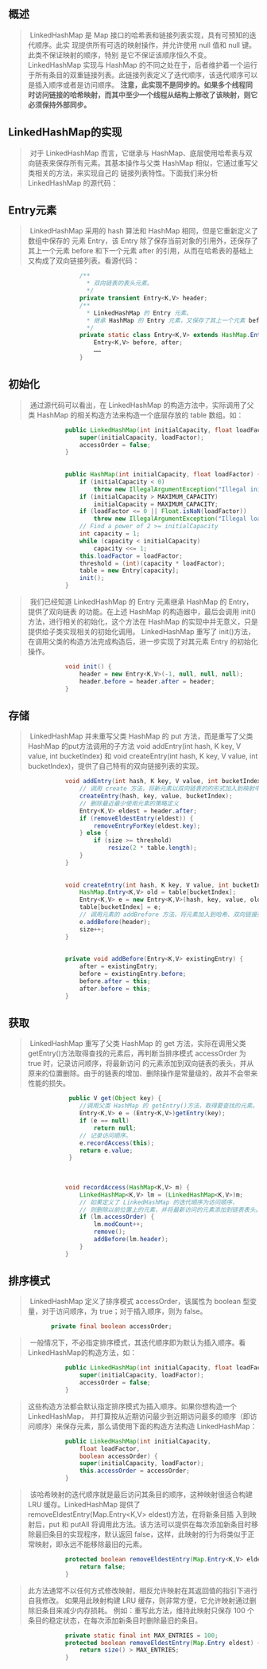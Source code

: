 ## 概述

> ​        LinkedHashMap 是 Map 接口的哈希表和链接列表实现，具有可预知的迭代顺序。此实 现提供所有可选的映射操作，并允许使用 null 值和 null 键。此类不保证映射的顺序，特别 是它不保证该顺序恒久不变。
>         LinkedHashMap 实现与 HashMap 的不同之处在于，后者维护着一个运行于所有条目的双重链接列表。此链接列表定义了迭代顺序，该迭代顺序可以是插入顺序或者是访问顺序。
>         **注意，此实现不是同步的。如果多个线程同时访问链接的哈希映射，而其中至少一个线程从结构上修改了该映射，则它必须保持外部同步。**

## LinkedHashMap的实现

> ​        对于 LinkedHashMap 而言，它继承与 HashMap、底层使用哈希表与双向链表来保存所有元素。其基本操作与父类 HashMap 相似，它通过重写父类相关的方法，来实现自己的 链接列表特性。下面我们来分析 LinkedHashMap 的源代码：

## Entry元素

> ​        LinkedHashMap 采用的 hash 算法和 HashMap 相同，但是它重新定义了数组中保存的 元素 Entry，该 Entry 除了保存当前对象的引用外，还保存了其上一个元素 before 和下一个元素 after 的引用，从而在哈希表的基础上又构成了双向链接列表。看源代码：

```java
                    /**
                      * 双向链表的表头元素。
                      */
                    private transient Entry<K,V> header;      
                    /**
                      * LinkedHashMap 的 Entry 元素。
                      * 继承 HashMap 的 Entry 元素，又保存了其上一个元素 before 和下一个元素 after 的引用。
                      */
                    private static class Entry<K,V> extends HashMap.Entry<K,V> {
                        Entry<K,V> before, after;
                        ……
                    }
```

## 初始化

> ​        通过源代码可以看出，在 LinkedHashMap 的构造方法中，实际调用了父类 HashMap 的相关构造方法来构造一个底层存放的 table 数组。如：

```java
                public LinkedHashMap(int initialCapacity, float loadFactor) {
                    super(initialCapacity, loadFactor);
                    accessOrder = false;
                }
                
                
                public HashMap(int initialCapacity, float loadFactor) {
                    if (initialCapacity < 0)
                        throw new IllegalArgumentException("Illegal initial capacity: " +initialCapacity);
                    if (initialCapacity > MAXIMUM_CAPACITY)
                        initialCapacity = MAXIMUM_CAPACITY;
                    if (loadFactor <= 0 || Float.isNaN(loadFactor))
                        throw new IllegalArgumentException("Illegal load factor: " +loadFactor);
                    // Find a power of 2 >= initialCapacity
                    int capacity = 1;
                    while (capacity < initialCapacity)
                        capacity <<= 1;
                    this.loadFactor = loadFactor;
                    threshold = (int)(capacity * loadFactor);
                    table = new Entry[capacity];
                    init();
                }
```

> ​        我们已经知道 LinkedHashMap 的 Entry 元素继承 HashMap 的 Entry，提供了双向链表 的功能。在上述 HashMap 的构造器中，最后会调用 init()方法，进行相关的初始化，这个方法在 HashMap 的实现中并无意义，只是提供给子类实现相关的初始化调用。
>         LinkedHashMap 重写了 init()方法，在调用父类的构造方法完成构造后，进一步实现了对其元素 Entry 的初始化操作。

```java
                void init() {
                    header = new Entry<K,V>(-1, null, null, null);
                    header.before = header.after = header;
                }
```

## 存储

> ​        LinkedHashMap 并未重写父类 HashMap 的 put 方法，而是重写了父类 HashMap 的put方法调用的子方法 void addEntry(int hash, K key, V value, int bucketIndex) 和 void createEntry(int hash, K key, V value, int bucketIndex)，提供了自己特有的双向链接列表的实现。

```java
                void addEntry(int hash, K key, V value, int bucketIndex) {
                    // 调用 create 方法，将新元素以双向链表的的形式加入到映射中。
                    createEntry(hash, key, value, bucketIndex);
                    // 删除最近最少使用元素的策略定义
                    Entry<K,V> eldest = header.after;
                    if (removeEldestEntry(eldest)) {
                        removeEntryForKey(eldest.key);
                    } else {
                        if (size >= threshold)
                            resize(2 * table.length);
                    }
                }
        
        
                void createEntry(int hash, K key, V value, int bucketIndex) {
                    HashMap.Entry<K,V> old = table[bucketIndex];
                    Entry<K,V> e = new Entry<K,V>(hash, key, value, old);
                    table[bucketIndex] = e;
                    // 调用元素的 addBrefore 方法，将元素加入到哈希、双向链接列表。
                    e.addBefore(header);
                    size++;
                }
        
        
                private void addBefore(Entry<K,V> existingEntry) {
                    after = existingEntry;
                    before = existingEntry.before;
                    before.after = this;
                    after.before = this;
                }
```

## 获取

> ​        LinkedHashMap 重写了父类 HashMap 的 get 方法，实际在调用父类 getEntry()方法取得查找的元素后，再判断当排序模式 accessOrder 为 true 时，记录访问顺序，将最新访问 的元素添加到双向链表的表头，并从原来的位置删除。由于的链表的增加、删除操作是常量级的，故并不会带来性能的损失。

```java
                 public V get(Object key) {
                    //调用父类 HashMap 的 getEntry()方法，取得要查找的元素。
                    Entry<K,V> e = (Entry<K,V>)getEntry(key);
                    if (e == null)
                        return null;
                    // 记录访问顺序。
                    e.recordAccess(this);
                    return e.value;
                 }
   
   
    
                void recordAccess(HashMap<K,V> m) {
                    LinkedHashMap<K,V> lm = (LinkedHashMap<K,V>)m;
                    // 如果定义了 LinkedHashMap 的迭代顺序为访问顺序，
                    // 则删除以前位置上的元素，并将最新访问的元素添加到链表表头。
                    if (lm.accessOrder) {
                        lm.modCount++;
                        remove();
                        addBefore(lm.header);
                    }
                }
```

## 排序模式

> ​        LinkedHashMap 定义了排序模式 accessOrder，该属性为 boolean 型变量，对于访问顺序，为 true；对于插入顺序，则为 false。

```java
            private final boolean accessOrder;
```

> ​        一般情况下，不必指定排序模式，其迭代顺序即为默认为插入顺序。看 LinkedHashMap的构造方法，如：

```java
                public LinkedHashMap(int initialCapacity, float loadFactor) {
                    super(initialCapacity, loadFactor);
                    accessOrder = false;
                }
```

> ​        这些构造方法都会默认指定排序模式为插入顺序。如果你想构造一个LinkedHashMap， 并打算按从近期访问最少到近期访问最多的顺序（即访问顺序）来保存元素，那么请使用下面的构造方法构造 LinkedHashMap：

```java
                public LinkedHashMap(int initialCapacity,
                    float loadFactor,
                    boolean accessOrder) {
                    super(initialCapacity, loadFactor);
                    this.accessOrder = accessOrder;
                }
```

> ​        该哈希映射的迭代顺序就是最后访问其条目的顺序，这种映射很适合构建 LRU 缓存。LinkedHashMap 提供了 removeEldestEntry(Map.Entry<K,V> eldest)方法，在将新条目插 入到映射后，put 和 putAll 将调用此方法。该方法可以提供在每次添加新条目时移除最旧条目的实现程序，默认返回 false，这样，此映射的行为将类似于正常映射，即永远不能移除最旧的元素。

```java
                protected boolean removeEldestEntry(Map.Entry<K,V> eldest) {
                    return false;
                }
```

> ​        此方法通常不以任何方式修改映射，相反允许映射在其返回值的指引下进行自我修改。 如果用此映射构建 LRU 缓存，则非常方便，它允许映射通过删除旧条目来减少内存损耗。
>         例如：重写此方法，维持此映射只保存 100 个条目的稳定状态，在每次添加新条目时删除最旧的条目。

```java
                private static final int MAX_ENTRIES = 100;
                protected boolean removeEldestEntry(Map.Entry eldest) {
                    return size() > MAX_ENTRIES;
                }                    
```

## 

 
